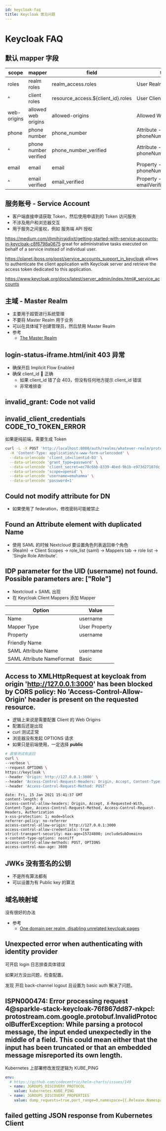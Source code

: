 ```yaml
---
id: keycloak-faq
title: Keycloak 常见问题
---
```


# Keycloak FAQ

## 默认 mapper 字段

| scope       | mapper                | field                              | to                              |
| ----------- | --------------------- | ---------------------------------- | ------------------------------- |
| roles       | realm roles           | realm_access.roles                 | User Realm Role                 |
| ^           | client roles          | resource_access.${client_id}.roles | User Client Role                |
| web-origins | allowed web origins   | allowed-origins                    | Allowed Web Origins             |
| phone       | phone number          | phone_number                       | Attribute - phoneNumber         |
| ^           | phone number verified | phone_number_verified              | Attribute - phoneNumberVerified |
| email       | email                 | email                              | Property - phoneNumber          |
| ^           | email verified        | email_verified                     | Property - emailVerified        |

## 服务账号 - Service Account

- 客户端直接申请获取 Token，然后使用申请到的 Token 访问服务
- 不涉及用户和浏览器交互
- 用于服务之间鉴权，例如 服务端 API 授权

https://medium.com/@mihirrajdixit/getting-started-with-service-accounts-in-keycloak-c8f6798a0675
great for administrative tasks executed on behalf of a service instead of individual user.

https://planet.jboss.org/post/service_accounts_support_in_keycloak
allows to authenticate the client application with Keycloak server and retrieve the access token dedicated to this application.

https://www.keycloak.org/docs/latest/server_admin/index.html#_service_accounts

## 主域 - Master Realm

- 主要用于超管进行系统管理
- 不要将 Master Realm 用于业务
- 可以在具体域下创建管理员，然后禁用 Master Realm
- 参考
  - [The Master Realm](https://www.keycloak.org/docs/latest/server_admin/#the-master-realm)

## login-status-iframe.html/init 403 异常

- 确保开启 Implicit Flow Enabled
- 确保 client_id  正确
  - 如果 client_id 错了会 403，但没有任何地方提示 client_id 错误
  - 非常难排查

## invalid_grant: Code not valid

## invalid_client_credentials CODE_TO_TOKEN_ERROR

如果是纯前端，需要生成 Token

```bash
curl -L -X POST 'http://localhost:8080/auth/realms/whatever-realm/protocol/openid-connect/token' \
  -H 'Content-Type: application/x-www-form-urlencoded' \
  --data-urlencode 'client_id=clientid-03' \
  --data-urlencode 'grant_type=password' \
  --data-urlencode 'client_secret=ec78c6bb-8339-4bed-9b1b-e973d27107dc' \
  --data-urlencode 'scope=openid' \
  --data-urlencode 'username=emuhamma' \
  --data-urlencode 'password=1'
```

## Could not modify attribute for DN

- 如果使用了 federation，修改密码可能被禁止

## Found an Attribute element with duplicated Name

- 使用 SAML 的时候 Nextcloud 要设置角色列表返回单个角色
- (Realm) -> Client Scopes -> role_list (saml) -> Mappers tab -> role list -> 'Single Role Attribute'.

## IDP parameter for the UID (username) not found. Possible parameters are: ["Role"]

- Nextcloud + SAML 出现
- 在 Keycloak Client Mappers 添加 Mapper

| Option                    | Value         |
| ------------------------- | ------------- |
| Name                      | username      |
| Mapper Type               | User Property |
| Property                  | username      |
| Friendly Name             |
| SAML Attribute Name       | username      |
| SAML Attribute NameFormat | Basic         |

## Access to XMLHttpRequest at keycloak from origin 'http://127.0.0.1:3000' has been blocked by CORS policy: No 'Access-Control-Allow-Origin' header is present on the requested resource.

- 逻辑上来说是需要配置 Client 的 Web Origins
- 配置后还是出现
- curl 测试正常
- 浏览器没有发起 OPTIONS 请求
- 如果只是前端使用，一定选择 **public**

```bash
# 直接测试有返回
curl \
--verbose \
--request OPTIONS \
https://keycloak \
--header 'Origin: http://127.0.0.1:3000' \
--header 'Access-Control-Request-Headers: Origin, Accept, Content-Type' \
--header 'Access-Control-Request-Method: POST'
```

```
date: Fri, 15 Jan 2021 15:41:37 GMT
content-length: 0
access-control-allow-headers: Origin, Accept, X-Requested-With, Content-Type, Access-Control-Request-Method, Access-Control-Request-Headers, Authorization
x-xss-protection: 1; mode=block
referrer-policy: no-referrer
access-control-allow-origin: http://127.0.0.1:3000
access-control-allow-credentials: true
strict-transport-security: max-age=15724800; includeSubDomains
x-content-type-options: nosniff
access-control-allow-methods: POST, OPTIONS
access-control-max-age: 3600
```

## JWKs 没有签名的公钥

- 不是所有算法都有
- 可以设置为有 Public key 的算法

## 域名映射域

没有很好的办法

- 参考
  - [One domain per realm, disabling unrelated keycloak pages](https://keycloak.discourse.group/t/1833)

## Unexpected error when authenticating with identity provider

可开启 login 日志排查具体错误

如果对方没出问题，检查配置。

发现 开启 back-channel logout 且设置为 basic auth 解决了问题。

## ISPN000474: Error processing request 4@sparkle-stack-keycloak-76f867dd87-nkpcl: protostream.com.google.protobuf.InvalidProtocolBufferException: While parsing a protocol message, the input ended unexpectedly in the middle of a field. This could mean either that the input has been truncated or that an embedded message misreported its own length.

Kubernetes 上部署修改发现逻辑为 KUBE_PING

```yaml
env:
  # https://github.com/codecentric/helm-charts/issues/149
  - name: JGROUPS_DISCOVERY_PROTOCOL
    value: kubernetes.KUBE_PING
  - name: JGROUPS_DISCOVERY_PROPERTIES
    value: dump_requests=true,port_range=0,namespace={{.Release.Namespace}}
```

## failed getting JSON response from Kubernetes Client
